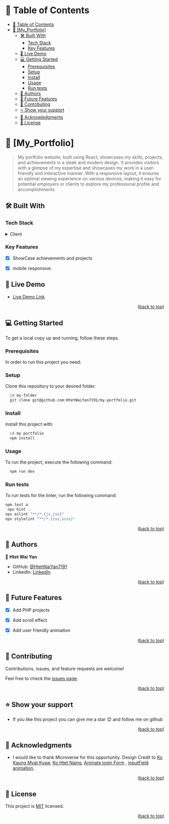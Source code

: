 <a name="readme-top"></a>

<!-- TABLE OF CONTENTS -->

# 📗 Table of Contents

- [📗 Table of Contents](#-table-of-contents)
- [📖 \[My\_Portfolio\] ](#-my_portfolio-)
  - [🛠 Built With ](#-built-with-)
    - [Tech Stack ](#tech-stack-)
    - [Key Features ](#key-features-)
  - [🚀 Live Demo ](#-live-demo-)
  - [💻 Getting Started ](#-getting-started-)
    - [Prerequisites](#prerequisites)
    - [Setup](#setup)
    - [Install](#install)
    - [Usage](#usage)
    - [Run tests](#run-tests)
  - [👥 Authors ](#-authors-)
  - [🔭 Future Features ](#-future-features-)
  - [🤝 Contributing ](#-contributing-)
  - [⭐️ Show your support ](#️-show-your-support-)
  - [🙏 Acknowledgments](#-acknowledgments)
  - [📝 License ](#-license-)

<!-- PROJECT DESCRIPTION -->

# 📖 [My_Portfolio] <a name="about-project"></a>

>My portfolio website, built using React, showcases my skills, projects, and achievements in a sleek and modern design. It provides visitors with a glimpse of my expertise and showcases my work in a user-friendly and interactive manner. With a responsive layout, it ensures an optimal viewing experience on various devices, making it easy for potential employers or clients to explore my professional profile and accomplishments.


## 🛠 Built With <a name="built-with"></a>

### Tech Stack <a name="tech-stack"></a>


<details>
  <summary>Client</summary>
  <ul>
    <li><a href="#">HTML</a></li>
    <li><a href="#">CSS</a></li>
    <li><a href="https://reactjs.org/">React.js</a></li>
  </ul>
</details>

### Key Features <a name="key-features"></a>

- [x] ShowCase achievements and projects
- [x] mobile responsive.


<!-- LIVE DEMO -->

## 🚀 Live Demo <a name="live-demo"></a>

- [Live Demo Link](https://htetwaiyan19-portfolio.onrender.com/)

<p align="right">(<a href="#readme-top">back to top</a>)</p>


## 💻 Getting Started <a name="getting-started"></a>



To get a local copy up and running, follow these steps.

### Prerequisites

In order to run this project you need:


### Setup

Clone this repository to your desired folder:


```sh
  cd my-folder
  git clone git@github.com:HtetWaiYan7191/my-portfolio.git
```


### Install

Install this project with:
```sh
  cd my portfolio
  npm install
```

### Usage

To run the project, execute the following command:

```sh
  npm run dev
```


### Run tests

To run tests for the linter, run the following command:

```sh
npm test a
 npx hint .
npx eslint "**/*.{js,jsx}"
npx stylelint "**/*.{css,scss}"
```

<p align="right">(<a href="#readme-top">back to top</a>)</p>

<!-- AUTHORS -->

## 👥 Authors <a name="authors"></a>

👤 **Htet Wai Yan**

- GitHub: [@HtetWaiYan7191](https://github.com/HtetWaiYan7191)
- LinkedIn: [LinkedIn](https://www.linkedin.com/in/htet-wai-yan19/)

<p align="right">(<a href="#readme-top">back to top</a>)</p>

<!-- FUTURE FEATURES -->

## 🔭 Future Features <a name="future-features"></a>


- [x] Add PHP projects
- [x] Add scroll effect 
- [x] Add user friendly animation


<p align="right">(<a href="#readme-top">back to top</a>)</p>

<!-- CONTRIBUTING -->

## 🤝 Contributing <a name="contributing"></a>

Contributions, issues, and feature requests are welcome!

Feel free to check the [issues page](https://github.com/HtetWaiYan7191/my-portfolio/issues).

<p align="right">(<a href="#readme-top">back to top</a>)</p>

<!-- SUPPORT -->

## ⭐️ Show your support <a name="support"></a>

- If you like this project you can give me a star 😊 and follow me on github


<p align="right">(<a href="#readme-top">back to top</a>)</p>

## 🙏 Acknowledgments

- I would like to thank Microverse for this opportunity. Design Credit to [Ko Kaung Myat Kyaw](https://github.com/Rhaegar121), [Ko Htet Naing](https://github.com/rex-9), [Animate login Form](https://www.youtube.com/watch?v=rWQeqH526KA) , [inputField animation](https://www.youtube.com/watch?v=BMphVl9suxA), 

<p align="right">(<a href="#readme-top">back to top</a>)</p>
<!-- LICENSE -->

## 📝 License <a name="license"></a>

This project is [MIT](https://github.com/HtetWaiYan7191/math-magicians/blob/project-set-up/MIT.md) licensed.

<p align="right">(<a href="#readme-top">back to top</a>)</p>


